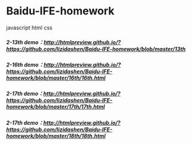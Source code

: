 # Baidu-IFE-homework
javascript  html  css

##### 2-13th demo：http://htmlpreview.github.io/?https://github.com/lizidashen/Baidu-IFE-homework/blob/master/13th
##### 2-16th demo：http://htmlpreview.github.io/?https://github.com/lizidashen/Baidu-IFE-homework/blob/master/16th/16th.html
##### 2-17th demo：http://htmlpreview.github.io/?https://github.com/lizidashen/Baidu-IFE-homework/blob/master/17th/17th.html
##### 2-17th demo：http://htmlpreview.github.io/?https://github.com/lizidashen/Baidu-IFE-homework/blob/master/18th/18th.html
